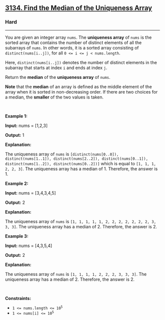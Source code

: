 <h2><a href="https://leetcode.com/problems/find-the-median-of-the-uniqueness-array/">3134. Find the Median of the Uniqueness Array</a></h2><h3>Hard</h3><hr><div bis_skin_checked="1"><p>You are given an integer array <code>nums</code>. The <strong>uniqueness array</strong> of <code>nums</code> is the sorted array that contains the number of distinct elements of all the <span data-keyword="subarray-nonempty">subarrays</span> of <code>nums</code>. In other words, it is a sorted array consisting of <code>distinct(nums[i..j])</code>, for all <code>0 &lt;= i &lt;= j &lt; nums.length</code>.</p>

<p>Here, <code>distinct(nums[i..j])</code> denotes the number of distinct elements in the subarray that starts at index <code>i</code> and ends at index <code>j</code>.</p>

<p>Return the <strong>median</strong> of the <strong>uniqueness array</strong> of <code>nums</code>.</p>

<p><strong>Note</strong> that the <strong>median</strong> of an array is defined as the middle element of the array when it is sorted in non-decreasing order. If there are two choices for a median, the <strong>smaller</strong> of the two values is taken.<!-- notionvc: 7e0f5178-4273-4a82-95ce-3395297921dc --></p>

<p>&nbsp;</p>
<p><strong class="example">Example 1:</strong></p>

<div class="example-block" bis_skin_checked="1">
<p><strong>Input:</strong> <span class="example-io">nums = [1,2,3]</span></p>

<p><strong>Output:</strong> <span class="example-io">1</span></p>

<p><strong>Explanation:</strong></p>

<p>The uniqueness array of <code>nums</code> is <code>[distinct(nums[0..0]), distinct(nums[1..1]), distinct(nums[2..2]), distinct(nums[0..1]), distinct(nums[1..2]), distinct(nums[0..2])]</code> which is equal to <code>[1, 1, 1, 2, 2, 3]</code>. The uniqueness array has a median of 1. Therefore, the answer is 1.</p>
</div>

<p><strong class="example">Example 2:</strong></p>

<div class="example-block" bis_skin_checked="1">
<p><strong>Input:</strong> <span class="example-io">nums = [3,4,3,4,5]</span></p>

<p><strong>Output:</strong> <span class="example-io">2</span></p>

<p><strong>Explanation:</strong></p>

<p>The uniqueness array of <code>nums</code> is <code>[1, 1, 1, 1, 1, 2, 2, 2, 2, 2, 2, 2, 3, 3, 3]</code>. The uniqueness array has a median of 2. Therefore, the answer is 2.</p>
</div>

<p><strong class="example">Example 3:</strong></p>

<div class="example-block" bis_skin_checked="1">
<p><strong>Input:</strong> <span class="example-io">nums = [4,3,5,4]</span></p>

<p><strong>Output:</strong> <span class="example-io">2</span></p>

<p><strong>Explanation:</strong></p>

<p>The uniqueness array of <code>nums</code> is <code>[1, 1, 1, 1, 2, 2, 2, 3, 3, 3]</code>. The uniqueness array has a median of 2. Therefore, the answer is 2.</p>
</div>

<p>&nbsp;</p>
<p><strong>Constraints:</strong></p>

<ul>
	<li><code>1 &lt;= nums.length &lt;= 10<sup>5</sup></code></li>
	<li><code>1 &lt;= nums[i] &lt;= 10<sup>5</sup></code></li>
</ul>
</div>